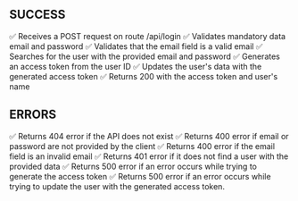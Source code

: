 ## SUCCESS

✅ Receives a POST request on route /api/login
✅ Validates mandatory data email and password
✅ Validates that the email field is a valid email
✅ Searches for the user with the provided email and password
✅ Generates an access token from the user ID
✅ Updates the user's data with the generated access token
✅ Returns 200 with the access token and user's name

## ERRORS

✅ Returns 404 error if the API does not exist
✅ Returns 400 error if email or password are not provided by the client
✅ Returns 400 error if the email field is an invalid email
✅ Returns 401 error if it does not find a user with the provided data
✅ Returns 500 error if an error occurs while trying to generate the access token
✅ Returns 500 error if an error occurs while trying to update the user with the generated access token.

